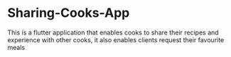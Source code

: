 # Sharing-Cooks-App
This is a flutter application that enables cooks to share their recipes and experience with other cooks, it also enables clients request their favourite meals 
